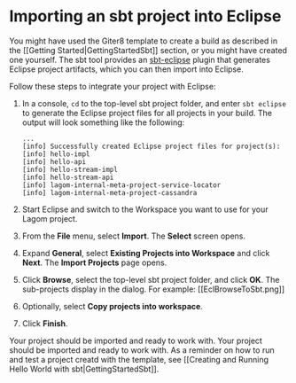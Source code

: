 # Importing an sbt project into Eclipse

You might have used the Giter8 template to create a build as described in the [[Getting Started|GettingStartedSbt]] section, or you might have created one yourself. The sbt tool provides an [sbt-eclipse](https://github.com/typesafehub/sbteclipse) plugin that generates Eclipse project artifacts, which you can then import into Eclipse.

Follow these steps to integrate your project with Eclipse:
  
1. In a console, `cd` to the top-level sbt project folder, and enter `sbt eclipse` to generate the Eclipse project files for all projects in your build.
    The output will look something like the following:
    
    ```
    ...
    [info] Successfully created Eclipse project files for project(s):
    [info] hello-impl
    [info] hello-api
    [info] hello-stream-impl
    [info] hello-stream-api
    [info] lagom-internal-meta-project-service-locator
    [info] lagom-internal-meta-project-cassandra
    
    ```

1. Start Eclipse and switch to the Workspace you want to use for your Lagom project.

1. From the **File** menu, select **Import**.
   The **Select** screen opens. 

1. Expand **General**, select **Existing Projects into Workspace** and click **Next**.
   The **Import Projects** page opens.
   
1. Click **Browse**, select the top-level sbt project folder, and click **OK**.
    The sub-projects display in the dialog. For example:
    [[EclBrowseToSbt.png]]
1. Optionally, select **Copy projects into workspace**.
1. Click **Finish**.

Your project should be imported and ready to work with. Your project should be imported and ready to work with. As a reminder on how to run and test a project creatd with the template, see [[Creating and Running Hello World with sbt|GettingStartedSbt]].